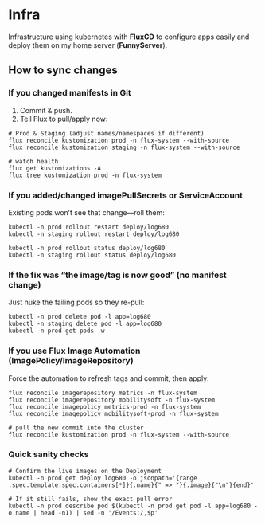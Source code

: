 # Infra

Infrastructure using kubernetes with **FluxCD** to configure apps easily and deploy them on my home server (**FunnyServer**).

## How to sync changes

### If you changed manifests in Git

1. Commit & push.
2. Tell Flux to pull/apply now:

```shell
# Prod & Staging (adjust names/namespaces if different)
flux reconcile kustomization prod -n flux-system --with-source
flux reconcile kustomization staging -n flux-system --with-source

# watch health
flux get kustomizations -A
flux tree kustomization prod -n flux-system
```

### If you added/changed imagePullSecrets or ServiceAccount

Existing pods won’t see that change—roll them:

```shell
kubectl -n prod rollout restart deploy/log680
kubectl -n staging rollout restart deploy/log680

kubectl -n prod rollout status deploy/log680
kubectl -n staging rollout status deploy/log680
```

### If the fix was “the image/tag is now good” (no manifest change)

Just nuke the failing pods so they re-pull:

```shell
kubectl -n prod delete pod -l app=log680
kubectl -n staging delete pod -l app=log680
kubectl -n prod get pods -w
```

### If you use Flux Image Automation (ImagePolicy/ImageRepository)

Force the automation to refresh tags and commit, then apply:

```shell
flux reconcile imagerepository metrics -n flux-system
flux reconcile imagerepository mobilitysoft -n flux-system
flux reconcile imagepolicy metrics-prod -n flux-system
flux reconcile imagepolicy mobilitysoft-prod -n flux-system

# pull the new commit into the cluster
flux reconcile kustomization prod -n flux-system --with-source
```

### Quick sanity checks
```shell
# Confirm the live images on the Deployment
kubectl -n prod get deploy log680 -o jsonpath='{range .spec.template.spec.containers[*]}{.name}{" => "}{.image}{"\n"}{end}'

# If it still fails, show the exact pull error
kubectl -n prod describe pod $(kubectl -n prod get pod -l app=log680 -o name | head -n1) | sed -n '/Events:/,$p'
```
